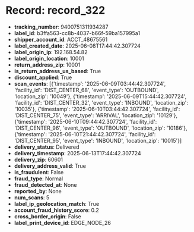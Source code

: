 # Record: record_322

- **tracking_number**: 9400751311934287
- **label_id**: b3ffa563-cc8b-4037-b66f-59ba157995a1
- **shipper_account_id**: ACCT_48675561
- **label_created_date**: 2025-06-08T17:44:42.307724
- **label_origin_ip**: 192.168.54.82
- **label_origin_location**: 10001
- **return_address_zip**: 10001
- **is_return_address_us_based**: True
- **discount_applied**: True
- **scan_events**: [{'timestamp': '2025-06-09T03:44:42.307724', 'facility_id': 'DIST_CENTER_68', 'event_type': 'OUTBOUND', 'location_zip': '10049'}, {'timestamp': '2025-06-09T15:44:42.307724', 'facility_id': 'DIST_CENTER_32', 'event_type': 'INBOUND', 'location_zip': '10035'}, {'timestamp': '2025-06-10T03:44:42.307724', 'facility_id': 'DIST_CENTER_75', 'event_type': 'ARRIVAL', 'location_zip': '10129'}, {'timestamp': '2025-06-10T09:44:42.307724', 'facility_id': 'DIST_CENTER_96', 'event_type': 'OUTBOUND', 'location_zip': '10186'}, {'timestamp': '2025-06-10T21:44:42.307724', 'facility_id': 'DIST_CENTER_95', 'event_type': 'INBOUND', 'location_zip': '10015'}]
- **delivery_status**: Delivered
- **delivery_timestamp**: 2025-06-13T17:44:42.307724
- **delivery_zip**: 60601
- **delivery_address_valid**: True
- **is_fraudulent**: False
- **fraud_type**: Normal
- **fraud_detected_at**: None
- **reported_by**: None
- **num_scans**: 5
- **label_ip_geolocation_match**: True
- **account_fraud_history_score**: 0.2
- **cross_border_origin**: False
- **label_print_device_id**: EDGE_NODE_26